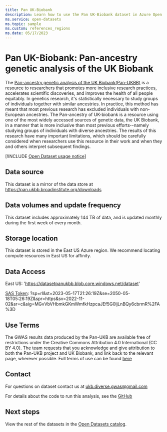 ```yaml
---
title: Pan UK-Biobank
description: Learn how to use the Pan UK-Biobank dataset in Azure Open Datasets.
ms.service: open-datasets
ms.topic: sample
ms.custom: references_regions
ms.date: 05/17/2023
---
```


# Pan UK-Biobank: Pan-ancestry genetic analysis of the UK Biobank

The [Pan-ancestry genetic analysis of the UK Biobank(Pan-UKBB)](https://pan.ukbb.broadinstitute.org) is a resource to researchers that promotes more inclusive research practices, accelerates scientific discoveries, and improves the health of all people equitably. In genetics research, it's statistically necessary to study groups of individuals together with similar ancestries. In practice, this method has meant that most previous research has excluded individuals with non-European ancestries. The Pan-ancestry of UK-biobank is a resource using one of the most widely accessed sources of genetic data, the UK Biobank, in a manner that is more inclusive than most previous efforts--namely studying groups of individuals with diverse ancestries. The results of this research have many important limitations, which should be carefully considered when researchers use this resource in their work and when they and others interpret subsequent findings.

[!INCLUDE [Open Dataset usage notice](../../includes/open-datasets-usage-note.md)]

## Data source

This dataset is a mirror of the data store at https://pan.ukbb.broadinstitute.org/downloads

## Data volumes and update frequency

This dataset includes approximately 144 TB of data, and is updated monthly during the first week of every month.

## Storage location

This dataset is stored in the East US Azure region. We recommend locating compute resources in East US for affinity.

## Data Access

East US: 'https://datasetpanukbb.blob.core.windows.net/dataset'

[SAS Token](../storage/common/storage-sas-overview.md): ?sp=rl&st=2023-05-17T21:26:19Z&se=2050-05-18T05:26:19Z&spr=https&sv=2022-11-02&sr=c&sig=MGvVbVHbmkGKmWmfkHzpcaJEf5G0ljLnBQy6cbrmR%2FA%3D

## Use Terms

The GWAS results data produced by the Pan-UKB are available free of restrictions under the Creative Commons Attribution 4.0 International (CC BY 4.0). The team requests that you acknowledge and give attribution to both the Pan-UKB project and UK Biobank, and link back to the relevant page, wherever possible. Full terms of use can be found [here](https://pan.ukbb.broadinstitute.org/downloads)

## Contact

For questions on dataset contact us at ukb.diverse.gwas@gmail.com

For details about the code to run this analysis, see the [GitHub](https://github.com/atgu/ukbb_pan_ancestry)

## Next steps

View the rest of the datasets in the [Open Datasets catalog](dataset-catalog.md).
